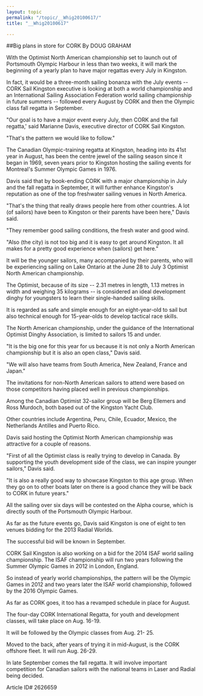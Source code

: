 ```yaml
---
layout: topic
permalink: "/topic/__Whig20100617/"
title: "__Whig20100617"

---
```


##Big plans in store for CORK
By DOUG GRAHAM



With the Optimist North American championship set to launch out of Portsmouth Olympic Harbour in less than two weeks, it will mark the beginning of a yearly plan to have major regattas every July in Kingston.

In fact, it would be a three-month sailing bonanza with the July events -- CORK Sail Kingston executive is looking at both a world championship and an International Sailing Association Federation world sailing championship in future summers -- followed every August by CORK and then the Olympic class fall regatta in September.

"Our goal is to have a major event every July, then CORK and the fall regatta,' said Marianne Davis, executive director of CORK Sail Kingston.

"That's the pattern we would like to follow."

The Canadian Olympic-training regatta at Kingston, heading into its 41st year in August, has been the centre jewel of the sailing season since it began in 1969, seven years prior to Kingston hosting the sailing events for Montreal's Summer Olympic Games in 1976.

Davis said that by book-ending CORK with a major championship in July and the fall regatta in September, it will further enhance Kingston's reputation as one of the top freshwater sailing venues in North America.

"That's the thing that really draws people here from other countries. A lot (of sailors) have been to Kingston or their parents have been here," Davis said.

"They remember good sailing conditions, the fresh water and good wind.

"Also (the city) is not too big and it is easy to get around Kingston. It all makes for a pretty good experience when (sailors) get here."

It will be the younger sailors, many accompanied by their parents, who will be experiencing sailing on Lake Ontario at the June 28 to July 3 Optimist North American championship.

The Optimist, because of its size -- 2.31 metres in length, 1.13 metres in width and weighing 35 kilograms -- is considered an ideal development dinghy for youngsters to learn their single-handed sailing skills.

It is regarded as safe and simple enough for an eight-year-old to sail but also technical enough for 15-year-olds to develop tactical race skills.

The North American championship, under the guidance of the International Optimist Dinghy Association, is limited to sailors 15 and under.

"It is the big one for this year for us because it is not only a North American championship but it is also an open class," Davis said.

"We will also have teams from South America, New Zealand, France and Japan."

The invitations for non-North American sailors to attend were based on those competitors having placed well in previous championships.

Among the Canadian Optimist 32-sailor group will be Berg Ellemers and Ross Murdoch, both based out of the Kingston Yacht Club.

Other countries include Argentina, Peru, Chile, Ecuador, Mexico, the Netherlands Antilles and Puerto Rico.

Davis said hosting the Optimist North American championship was attractive for a couple of reasons.

"First of all the Optimist class is really trying to develop in Canada. By supporting the youth development side of the class, we can inspire younger sailors," Davis said.

"It is also a really good way to showcase Kingston to this age group. When they go on to other boats later on there is a good chance they will be back to CORK in future years."

All the sailing over six days will be contested on the Alpha course, which is directly south of the Portsmouth Olympic Harbour.

As far as the future events go, Davis said Kingston is one of eight to ten venues bidding for the 2013 Radial Worlds.

The successful bid will be known in September.

CORK Sail Kingston is also working on a bid for the 2014 ISAF world sailing championship. The ISAF championship will run two years following the Summer Olympic Games in 2012 in London, England.

So instead of yearly world championships, the pattern will be the Olympic Games in 2012 and two years later the ISAF world championship, followed by the 2016 Olympic Games.

As far as CORK goes, it too has a revamped schedule in place for August.

The four-day CORK International Regatta, for youth and development classes, will take place on Aug. 16-19.

It will be followed by the Olympic classes from Aug. 21- 25.

Moved to the back, after years of trying it in mid-August, is the CORK offshore fleet. It will run Aug. 26-29.

In late September comes the fall regatta. It will involve important competition for Canadian sailors with the national teams in Laser and Radial being decided.



Article ID# 2626659

